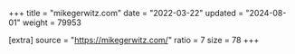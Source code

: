 +++
title = "mikegerwitz.com"
date = "2022-03-22"
updated = "2024-08-01"
weight = 79953

[extra]
source = "https://mikegerwitz.com/"
ratio = 7
size = 78
+++

